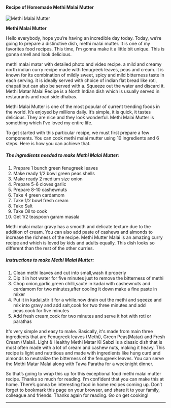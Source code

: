             

#### Recipe of Homemade Methi Malai Mutter

![Methi Malai Mutter](https://img-global.cpcdn.com/recipes/47ad4a6ed5fdc596/751x532cq70/methi-malai-mutter-recipe-main-photo.jpg)

**Methi Malai Mutter**

Hello everybody, hope you’re having an incredible day today. Today, we’re going to prepare a distinctive dish, methi malai mutter. It is one of my favorites food recipes. This time, I’m gonna make it a little bit unique. This is gonna smell and look delicious.

methi malai matar with detailed photo and video recipe. a mild and creamy north indian curry recipe made with fenugreek leaves, peas and cream. it is known for its combination of mildly sweet, spicy and mild bitterness taste in each serving. it is ideally served with choice of indian flat bread like roti, chapati but can also be served with a. Squeeze out the water and discard it. Methi Matar Malai Recipe is a North Indian dish which is usually served in restaurants and road side dhabas.

Methi Malai Mutter is one of the most popular of current trending foods in the world. It’s enjoyed by millions daily. It’s simple, it is quick, it tastes delicious. They are nice and they look wonderful. Methi Malai Mutter is something which I’ve loved my entire life.

To get started with this particular recipe, we must first prepare a few components. You can cook methi malai mutter using 10 ingredients and 6 steps. Here is how you can achieve that.

##### The ingredients needed to make Methi Malai Mutter:

1.  Prepare 1 bunch green fenugreek leaves
2.  Make ready 1/2 bowl green peas shells
3.  Make ready 2 medium size onion
4.  Prepare 5-6 cloves garlic
5.  Prepare 8-10 cashewnuts
6.  Take 4 green cardamom
7.  Take 1/2 bowl fresh cream
8.  Take Salt
9.  Take Oil to cook
10.  Get 1/2 teaspoon garam masala

Methi malai matar gravy has a smooth and delicate texture due to the addition of cream. You can also add paste of cashews and almonds to increase the richness of the recipe. Methi Mutter Malai is an amazing curry recipe and which is loved by kids and adults equally. This dish looks so different than the rest of the other curries.

##### Instructions to make Methi Malai Mutter:

1.  Clean methi leaves and cut into small,wash it properly
2.  Dip it in hot water for five minutes just to remove the bitterness of methi
3.  Chop onion,garlic,green chilli,sauté in kadai with cashewnuts and cardamom for two minutes,after cooling it down make a fine paste in mixer
4.  Put it in kadai,stir it for a while.now drain out the methi and sqeeze and mix into gravy and add salt,cook for two three minutes and add peas.cook for five minutes
5.  Add fresh cream,cook for two minutes and serve it hot with roti or parathas

It's very simple and easy to make. Basically, it's made from main three ingredients that are Fenugreek leaves (Methi), Green Peas(Matar) and Fresh Cream (Malai). Light & Healthy Methi Matar Ki Sabzi is a classic dish that is most often made with a lot of cream and cashew nuts, making it heavy. This recipe is light and nutritious and made with ingredients like hung curd and almonds to neutralize the bitterness of the fenugreek leaves. You can serve the Methi Matar Malai along with Tawa Paratha&nbsp;for a weeknight dinner.

So that’s going to wrap this up for this exceptional food methi malai mutter recipe. Thanks so much for reading. I’m confident that you can make this at home. There’s gonna be interesting food in home recipes coming up. Don’t forget to bookmark this page on your browser, and share it to your family, colleague and friends. Thanks again for reading. Go on get cooking!

* * *